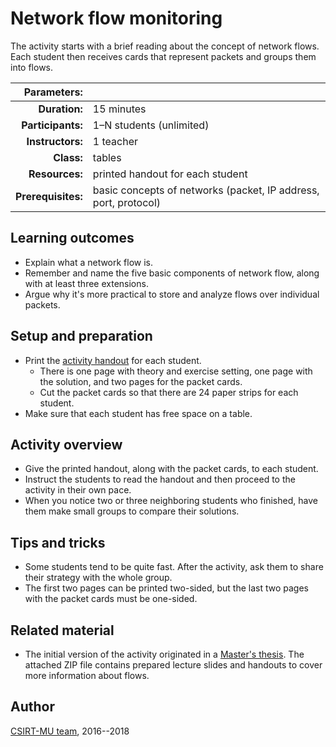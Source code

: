 # Network flow monitoring

The activity starts with a brief reading about the concept of network flows. Each student then receives cards that represent packets and groups them into flows.

| Parameters:        |                                  |
| -----------------: | :------------------------------- |
| **Duration:**      | 15 minutes                       |
| **Participants:**  | 1–N students (unlimited)         |
| **Instructors:**   | 1 teacher                        |
| **Class:**         | tables                           |
| **Resources:**     | printed handout for each student |
| **Prerequisites:** | basic concepts of networks (packet, IP address, port, protocol) |

## Learning outcomes

* Explain what a network flow is.
* Remember and name the five basic components of network flow, along with at least three extensions.
* Argue why it's more practical to store and analyze flows over individual packets. 

## Setup and preparation

* Print the [activity handout](flow-exercise-handout.pdf) for each student.
  * There is one page with theory and exercise setting, one page with the solution, and two pages for the packet cards.
  * Cut the packet cards so that there are 24 paper strips for each student.
* Make sure that each student has free space on a table.

## Activity overview

* Give the printed handout, along with the packet cards, to each student.
* Instruct the students to read the handout and then proceed to the activity in their own pace.
* When you notice two or three neighboring students who finished, have them make small groups to compare their solutions.

## Tips and tricks

* Some students tend to be quite fast. After the activity, ask them to share their strategy with the whole group.
* The first two pages can be printed two-sided, but the last two pages with the packet cards must be one-sided.

## Related material

* The initial version of the activity originated in a [Master's thesis](https://is.muni.cz/th/yqkg2/?lang=en). The attached ZIP file contains prepared lecture slides and handouts to cover more information about flows.

## Author

[CSIRT-MU team](https://csirt.muni.cz/), 2016--2018
